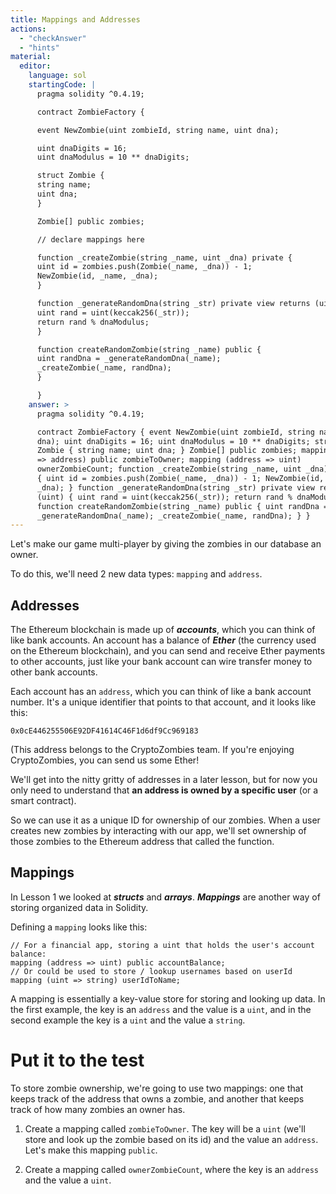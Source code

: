 ```yaml
---
title: Mappings and Addresses
actions:
  - "checkAnswer"
  - "hints"
material:
  editor:
    language: sol
    startingCode: |
      pragma solidity ^0.4.19;

      contract ZombieFactory {

      event NewZombie(uint zombieId, string name, uint dna);

      uint dnaDigits = 16;
      uint dnaModulus = 10 ** dnaDigits;

      struct Zombie {
      string name;
      uint dna;
      }

      Zombie[] public zombies;

      // declare mappings here

      function _createZombie(string _name, uint _dna) private {
      uint id = zombies.push(Zombie(_name, _dna)) - 1;
      NewZombie(id, _name, _dna);
      }

      function _generateRandomDna(string _str) private view returns (uint) {
      uint rand = uint(keccak256(_str));
      return rand % dnaModulus;
      }

      function createRandomZombie(string _name) public {
      uint randDna = _generateRandomDna(_name);
      _createZombie(_name, randDna);
      }

      }
    answer: >
      pragma solidity ^0.4.19;

      contract ZombieFactory { event NewZombie(uint zombieId, string name, uint
      dna); uint dnaDigits = 16; uint dnaModulus = 10 ** dnaDigits; struct
      Zombie { string name; uint dna; } Zombie[] public zombies; mapping (uint
      => address) public zombieToOwner; mapping (address => uint)
      ownerZombieCount; function _createZombie(string _name, uint _dna) private
      { uint id = zombies.push(Zombie(_name, _dna)) - 1; NewZombie(id, _name,
      _dna); } function _generateRandomDna(string _str) private view returns
      (uint) { uint rand = uint(keccak256(_str)); return rand % dnaModulus; }
      function createRandomZombie(string _name) public { uint randDna =
      _generateRandomDna(_name); _createZombie(_name, randDna); } }
---
```


Let's make our game multi-player by giving the zombies in our database an owner.

To do this, we'll need 2 new data types: `mapping` and `address`.

## Addresses

The Ethereum blockchain is made up of **_accounts_**, which you can think of
like bank accounts. An account has a balance of **_Ether_** (the currency used
on the Ethereum blockchain), and you can send and receive Ether payments to
other accounts, just like your bank account can wire transfer money to other
bank accounts.

Each account has an `address`, which you can think of like a bank account
number. It's a unique identifier that points to that account, and it looks like
this:

`0x0cE446255506E92DF41614C46F1d6df9Cc969183`

(This address belongs to the CryptoZombies team. If you're enjoying
CryptoZombies, you can send us some Ether!

We'll get into the nitty gritty of addresses in a later lesson, but for now you
only need to understand that **an address is owned by a specific user** (or a
smart contract).

So we can use it as a unique ID for ownership of our zombies. When a user
creates new zombies by interacting with our app, we'll set ownership of those
zombies to the Ethereum address that called the function.

## Mappings

In Lesson 1 we looked at **_structs_** and **_arrays_**. **_Mappings_** are
another way of storing organized data in Solidity.

Defining a `mapping` looks like this:

    // For a financial app, storing a uint that holds the user's account balance:
    mapping (address => uint) public accountBalance;
    // Or could be used to store / lookup usernames based on userId
    mapping (uint => string) userIdToName;

A mapping is essentially a key-value store for storing and looking up data. In
the first example, the key is an `address` and the value is a `uint`, and in the
second example the key is a `uint` and the value a `string`.

# Put it to the test

To store zombie ownership, we're going to use two mappings: one that keeps track
of the address that owns a zombie, and another that keeps track of how many
zombies an owner has.

1. Create a mapping called `zombieToOwner`. The key will be a `uint` (we'll
   store and look up the zombie based on its id) and the value an `address`.
   Let's make this mapping `public`.

2. Create a mapping called `ownerZombieCount`, where the key is an `address` and
   the value a `uint`.
